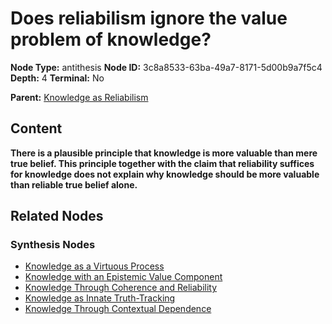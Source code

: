 # Does reliabilism ignore the value problem of knowledge?

**Node Type:** antithesis
**Node ID:** 3c8a8533-63ba-49a7-8171-5d00b9a7f5c4
**Depth:** 4
**Terminal:** No

**Parent:** [Knowledge as Reliabilism](knowledge-as-reliabilism-synthesis-eace054d-4e15-4814-8d46-9d08dba0ba85.md)

## Content

**There is a plausible principle that knowledge is more valuable than mere true belief. This principle together with the claim that reliability suffices for knowledge does not explain why knowledge should be more valuable than reliable true belief alone.**

## Related Nodes

### Synthesis Nodes

- [Knowledge as a Virtuous Process](knowledge-as-a-virtuous-process-synthesis-fe8f5017-798d-43aa-a289-a63ffa599744.md)
- [Knowledge with an Epistemic Value Component](knowledge-with-an-epistemic-value-component-synthesis-52336420-dfa2-4a3d-b863-49b141214de0.md)
- [Knowledge Through Coherence and Reliability](knowledge-through-coherence-and-reliability-synthesis-639537bd-f966-420e-80e2-9eb6c59490c3.md)
- [Knowledge as Innate Truth-Tracking](knowledge-as-innate-truth-tracking-synthesis-fcb3f9f7-d78f-4cfc-b6cb-332300b21fce.md)
- [Knowledge Through Contextual Dependence](knowledge-through-contextual-dependence-synthesis-4a0ba4fb-1bd9-4b00-8f83-4cb9215ab5a7.md)
